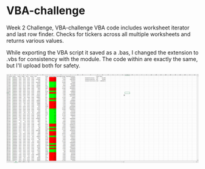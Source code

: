 # VBA-challenge
Week 2 Challenge, VBA-challenge
VBA code includes worksheet iterator and last row finder. Checks for tickers across all multiple worksheets and returns various values.

While exporting the VBA script it saved as a .bas, I changed the extension to .vbs for consistency with the module. The code within are exactly the same, but I'll upload both for safety.

![2018 Tickers](https://github.com/adrue94/VBA-challenge/blob/main/W2vba2018.png)
